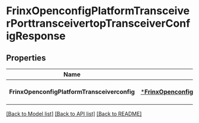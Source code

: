 # FrinxOpenconfigPlatformTransceiverPorttransceivertopTransceiverConfigResponse

## Properties
Name | Type | Description | Notes
------------ | ------------- | ------------- | -------------
**FrinxOpenconfigPlatformTransceiverconfig** | [***FrinxOpenconfigPlatformTransceiverPorttransceivertopTransceiverConfig**](frinx.openconfig.platform.transceiver.porttransceivertop.transceiver.Config.md) |  | [optional] [default to null]

[[Back to Model list]](../README.md#documentation-for-models) [[Back to API list]](../README.md#documentation-for-api-endpoints) [[Back to README]](../README.md)


